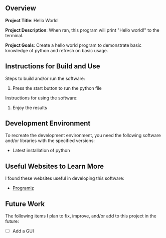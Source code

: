 ## Overview

**Project Title**: Hello World

**Project Description**: When ran, this program will print "Hello world!" to the terminal. 

**Project Goals**: Create a hello world program to demonstrate basic knowledge of python and
refresh on basic usage.

## Instructions for Build and Use

Steps to build and/or run the software:

1. Press the start button to run the python file

Instructions for using the software:

1. Enjoy the results

## Development Environment 

To recreate the development environment, you need the following software and/or libraries with the specified versions:

* Latest installation of python

## Useful Websites to Learn More

I found these websites useful in developing this software:

* [Programiz](https://www.programiz.com/python-programming/examples/hello-world#:~:text=print('Hello%2C%20world!')&text=Output-,Hello%2C%20world!,print%20the%20string%20Hello%2C%20world!)

## Future Work

The following items I plan to fix, improve, and/or add to this project in the future:

* [ ] Add a GUI

